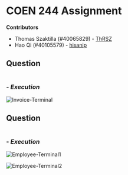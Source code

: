 # COEN 244 Assignment

**Contributors**
 - Thomas Szaktilla (#40065829) - [ThRSZ](https://github.com/ThRSZ)
 - Hao Qi (#40105579) - [hisanip](https://github.com/hisanip)

## **Question**


```cpp

```

### - *Execution*

![Invoice-Terminal](Figures/Invoice-Terminal)

## **Question**

```cpp

```


### - *Execution*

![Employee-Terminal1](Figures/Employee-Terminal1)

![Employee-Terminal2](Figures/Employee-Terminal2)

